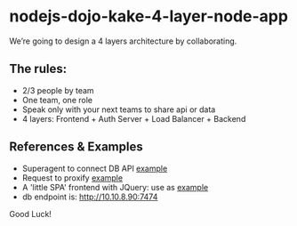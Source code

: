# nodejs-dojo-kake-4-layer-node-app

We’re going to design a 4 layers architecture by collaborating.

## The rules:
* 2/3 people by team
* One team, one role
* Speak only with your next teams to share api or data
* 4 layers: Frontend + Auth Server + Load Balancer + Backend

## References & Examples

* Superagent to connect DB API [example](https://github.com/beeva-manueldepaz/dojo-triple/tree/dojo-01-kata-resolved)
* Request to proxify [example](http://github.com/pelirrojo/https://github.com/Pelirrojo/nodejs-npm-express-basic-with-grunt)
* A 'little SPA' frontend with JQuery: 
use as [example](https://gist.github.com/Pelirrojo/c537c30952573d3fd62c) 
*  db endpoint is: http://10.10.8.90:7474

Good Luck!
